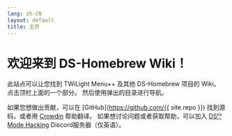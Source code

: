```yaml
---
lang: zh-CN
layout: default
title: 主页
---
```


# 欢迎来到 DS-Homebrew Wiki！

此站点可以让您找到 TWiLight Menu++ 及其他 DS-Homebrew 项目的 Wiki。 点击顶栏上面的一个部分。 然后使用弹出的目录进行导航。

如果您想做出贡献，可以在 [GitHub](https://github.com/{{ site.repo }}) 找到源码，或者用 [Crowdin](https://crowdin.com/project/ds-homebrew-wiki) 帮助翻译。 如果想讨论问题或者获取帮助，可以加入 [DS⁽ⁱ⁾ Mode Hacking](https://ds-homebrew.com/discord) Discord服务器（仅英语）。
